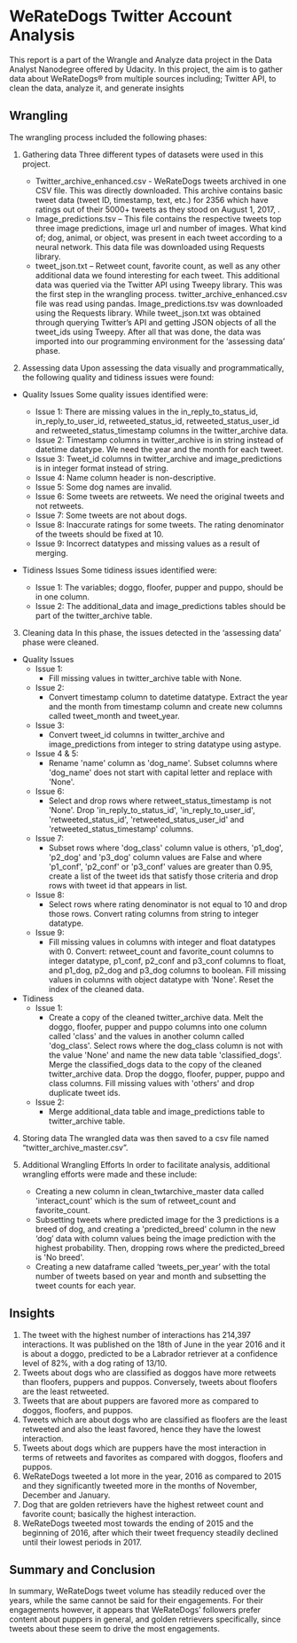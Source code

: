 # WeRateDogs Twitter Account Analysis
This report is a part of the Wrangle and Analyze data project in the Data Analyst Nanodegree offered by  Udacity. In this project, the aim is to gather data about WeRateDogs® from multiple sources including; Twitter API, to clean the data, analyze it, and generate insights

## Wrangling
The wrangling process included the following phases:
1. Gathering data
Three different types of datasets were used in this project.
    - Twitter_archive_enhanced.csv - WeRateDogs tweets archived in one CSV file. This was directly downloaded. This archive contains basic tweet data (tweet ID, timestamp, text, etc.) for 2356 which have ratings out of their 5000+ tweets as they stood on August 1, 2017, .
    - Image_predictions.tsv – This file contains the respective tweets top three image predictions, image url and number of images. What kind of; dog, animal, or object, was present in each tweet according to a neural network. This data file was downloaded using Requests library.
    - tweet_json.txt – Retweet count, favorite count, as well as any other additional data we found interesting for each tweet. This additional data was queried via the Twitter API using Tweepy library.
    This was the first step in the wrangling process. twitter_archive_enhanced.csv file was read using pandas. Image_predictions.tsv was downloaded using the Requests library. While tweet_json.txt was obtained through querying Twitter’s API and getting JSON objects of all the tweet_ids using Tweepy. After all that was done, the data was imported into our programming environment for the ‘assessing data’ phase.

2. Assessing data
Upon assessing the data visually and programmatically, the following quality and tidiness issues were found:
- Quality Issues
  Some quality issues identified were: 
  - Issue 1: There are missing values in the in_reply_to_status_id, in_reply_to_user_id, retweeted_status_id, retweeted_status_user_id and retweeted_status_timestamp columns in the twitter_archive data.
  - Issue 2: Timestamp columns in twitter_archive is in string instead of datetime datatype. We need the year and the month for each tweet.
  - Issue 3: Tweet_id columns in twitter_archive and image_predictions is in integer format instead of string.
  - Issue 4: Name column header is non-descriptive.
  - Issue 5: Some dog names are invalid.
  - Issue 6: Some tweets are retweets. We need the original tweets and not retweets.
  - Issue 7: Some tweets are not about dogs.
  - Issue 8: Inaccurate ratings for some tweets. The rating denominator of the tweets should be fixed at 10.
  - Issue 9: Incorrect datatypes and missing values as a result of merging.

- Tidiness Issues
Some tidiness issues identified were:
    - Issue 1: The variables; doggo, floofer, pupper and puppo, should be in one column.
    - Issue 2: The additional_data and image_predictions tables should be part of the twitter_archive table.

3. Cleaning data
In this phase, the issues detected in the ‘assessing data’ phase were cleaned.
- Quality Issues
    - Issue 1:
         - Fill missing values in twitter_archive table with None.
    - Issue 2:
        - Convert timestamp column to datetime datatype. Extract the year and the month from timestamp column and create new columns called tweet_month and tweet_year.
    - Issue 3:
        - Convert tweet_id columns in twitter_archive and image_predictions from integer to string datatype 
using astype.
    - Issue 4 & 5:
        - Rename 'name' column as 'dog_name'. Subset columns where 'dog_name' does not start with capital letter and replace with 'None'.
    - Issue 6:
        - Select and drop rows where retweet_status_timestamp is not 'None'. Drop 'in_reply_to_status_id', 'in_reply_to_user_id', 'retweeted_status_id', 'retweeted_status_user_id' and 'retweeted_status_timestamp' columns.
    - Issue 7:
        - Subset rows where 'dog_class' column value is others, 'p1_dog', 'p2_dog' and 'p3_dog' column values are False and where 'p1_conf', 'p2_conf' or 'p3_conf' values are greater than 0.95, create a list of the tweet ids that satisfy those criteria and drop rows with tweet id that appears in list.
    - Issue 8:
        - Select rows where rating denominator is not equal to 10 and drop those rows. Convert rating columns from string to integer datatype.
    - Issue 9:
        - Fill missing values in columns with integer and float datatypes with 0. Convert: retweet_count and favorite_count columns to integer datatype, p1_conf, p2_conf and p3_conf columns to float, and p1_dog, p2_dog and p3_dog columns to boolean. Fill missing values in columns with object datatype with 'None'. Reset the index of the cleaned data.
- Tidiness
    - Issue 1:
        - Create a copy of the cleaned twitter_archive data. Melt the doggo, floofer, pupper and puppo columns into one column called 'class' and the values in another column called 'dog_class'. Select rows where the dog_class column is not with the value 'None' and name the new data table 'classified_dogs'. Merge the classified_dogs data to the copy of the cleaned twitter_archive data. Drop the doggo, floofer, pupper, puppo and class columns. Fill missing values with 'others' and drop duplicate tweet ids.
    - Issue 2:
        - Merge additional_data table and image_predictions table to twitter_archive table.

4. Storing data
The wrangled data was then saved to a csv file named “twitter_archive_master.csv”.

5. Additional Wrangling Efforts
In order to facilitate analysis, additional wrangling efforts were made and these include:
    - Creating a new column in clean_twtarchive_master data called 'interact_count' which is the sum of retweet_count and favorite_count.
    - Subsetting tweets where predicted image for the 3 predictions is a breed of dog, and creating a 'predicted_breed' column in the new ‘dog’ data with column values being the image prediction with the highest probability. Then, dropping rows where the predicted_breed is 'No breed'.
    - Creating a new dataframe called ‘tweets_per_year’ with the total number of tweets based on year and month and subsetting the tweet counts for each year.
    
## Insights
1. The tweet with the highest number of interactions has 214,397 interactions. It was published on the 18th of June in the year 2016 and it is about a doggo, predicted to be a Labrador retriever at a confidence level of 82%, with a dog rating of 13/10.
2. Tweets about dogs who are classified as doggos have more retweets than floofers, puppers and puppos. Conversely, tweets about floofers are the least retweeted.
3. Tweets that are about puppers are favored more as compared to doggos, floofers, and puppos.
4. Tweets which are about dogs who are classified as floofers are the least retweeted and also the least favored, hence they have the lowest interaction.
5. Tweets about dogs which are puppers have the most interaction in terms of retweets and favorites as compared with doggos, floofers and puppos.
6. WeRateDogs tweeted a lot more in the year, 2016 as compared to 2015 and they significantly tweeted more in the months of November, December and January.
7. Dog that are golden retrievers have the highest retweet count and favorite count; basically the highest interaction.
8. WeRateDogs tweeted most towards the ending of 2015 and the beginning of 2016, after which their tweet frequency steadily declined until their lowest periods in 2017.

## Summary and Conclusion
In summary, WeRateDogs tweet volume has steadily reduced over the years, while the same cannot be said for their engagements. For their engagements however, it appears that WeRateDogs’ followers prefer content about puppers in general, and golden retrievers specifically, since tweets about these seem to drive the most engagements.
